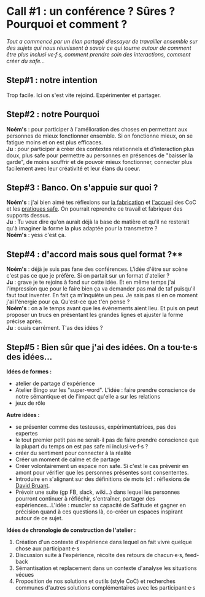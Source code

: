 # Call #1 : un conférence ? Sûres ? Pourquoi et comment ? 

*Tout a commencé par un élan partagé d'essayer de travailler ensemble sur des sujets qui nous réunissent à savoir ce qui tourne autour de comment être plus inclusi·ve·f·s, comment prendre soin des interactions, comment créer du safe...*

## Step#1 : notre intention  
Trop facile. Ici on s'est vite rejoind. Expérimenter et partager.

## Step#2 : notre Pourquoi
**Noém's** : pour participer à l'amélioration des choses en permettant aux personnes de mieux fonctionner ensemble. Si on fonctionne mieux, on se fatigue moins et on est plus efficaces.  
**Ju** : pour participer à créer des contextes relationnels et d'interaction plus doux, plus safe pour permettre au personnes en présences de "baisser la garde", de moins souffrir et de pouvoir mieux fonctionner, connecter plus facilement avec leur créativité et leur élans du coeur.  

## Step#3 : Banco. On s'appuie sur quoi ?
**Noém's** : j'ai bien aimé tes réflexions sur [la fabrication](https://github.com/Julia-barbelane/reflexions/blob/master/chantiers/code-of-conduct.md) et [l'accueil](https://github.com/Julia-barbelane/reflexions/blob/master/chantiers/CoC-pour-VS-contre.md) des CoC et les [pratiques safe](https://github.com/Julia-barbelane/reflexions/blob/master/chantiers/creer-un-cadre-de-collaboration-safe.md). On pourrait reprendre ce travail et fabriquer des supports dessus.  
**Ju** : Tu veux dire qu'on aurait déjà la base de matière et qu'il ne resterait qu'à imaginer la forme la plus adaptée pour la transmettre ?  
**Noém's** : yess c'est ça.  

## Step#4 : d'accord mais sous quel format ?** 
**Noém's** : déjà je suis pas fane des conférences. L'idée d'être sur scène c'est pas ce que je préfère. Si on partait sur un format d'atelier ?  
**Ju** : grave je te rejoins à fond sur cette idée. Et en même temps j'ai l'impression que pour le faire bien ça va demander pas mal de taf puisqu'il faut tout inventer. En fait ça m'inquiète un peu. Je sais pas si en ce moment j'ai l'énergie pour ça. Qu'est-ce que t'en pense ?  
**Noém's** : on a le temps avant que les évènements aient lieu. Et puis on peut proposer un trucs en présentant les grandes lignes et ajuster la forme précise après.  
**Ju** : ouais carrément. T'as des idées ?   

## Step#5 : Bien sûr que j'ai des idées. On a tou·te·s des idées...
**Idées de formes :**
- atelier de partage d'expérience
- Atelier Bingo sur les "super-word". L'idée : faire prendre conscience de notre sémantique et de l'impact qu'elle a sur les relations
- jeux de rôle

**Autre idées :** 
- se présenter comme des testeuses, expérimentatrices, pas des expertes  
- le tout premier petit pas ne serait-il pas de faire prendre conscience que la plupart du temps on est pas safe ni inclusi·ve·f·s ?  
- créer du sentiment pour connecter à la réalité  
- Créer un moment de calme et de partage  
- Créer volontairement un espace non safe. Si c'est le cas prévenir en amont pour vérifier que les personnes présentes sont consententes.
- Introduire en s'alignant sur des définitions de mots (cf : réflexions de [David Bruant](https://github.com/DavidBruant/interactions-humaines-saines-utiles-long-terme).  
- Prévoir une suite (gp FB, slack, wiki...) dans lequel les personnes pourront continuer à réfléchir, s'entraîner, partager des expériences...L'idée : muscler sa capacité de Safitude et gagner en précision quand à ces questions là, co-créer un espaces inspirant autour de ce sujet.  

**Idées de chronologie de construction de l'atelier :** 
1) Création d'un contexte d'expérience dans lequel on fait vivre quelque chose aux participant·e·s  
2) Discussion suite à l'expérience, récolte des retours de chacun·e·s, feed-back  
3) Sémantisation et replacement dans un contexte d'analyse les situations vécues  
4) Proposition de nos solutions et outils (style CoC) et recherches communes d'autres solutions complémentaires avec les participant·e·s  

